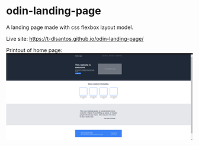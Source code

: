 # odin-landing-page

A landing page made with css flexbox layout model.

Live site: https://t-dlsantos.github.io/odin-landing-page/

Printout of home page:
![Print taken from home page](./images/landing-page-home.png)